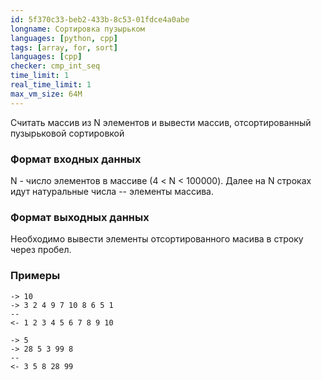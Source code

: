 ```yaml
---
id: 5f370c33-beb2-433b-8c53-01fdce4a0abe
longname: Сортировка пузырьком
languages: [python, cpp]
tags: [array, for, sort]
languages: [cpp]
checker: cmp_int_seq
time_limit: 1
real_time_limit: 1
max_vm_size: 64M
---
```

 
Считать массив из N элементов и вывести массив,
отсортированный пузырьковой сортировкой
 
### Формат входных данных
 
N - число элементов в массиве (4 < N < 100000).
Далее на N строках идут натуральные числа -- элементы массива.
 
### Формат выходных данных
 
Необходимо вывести элементы отсортированного масива в строку через пробел.
 
### Примеры
 
```
-> 10
-> 3 2 4 9 7 10 8 6 5 1
--
<- 1 2 3 4 5 6 7 8 9 10
```

```
-> 5
-> 28 5 3 99 8
--
<- 3 5 8 28 99
```

